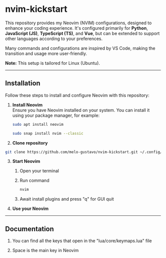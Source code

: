 # nvim-kickstart

This repository provides my Neovim (NVIM) configurations, designed to enhance your coding experience. It's configured primarily for **Python**, **JavaScript (JS)**, **TypeScript (TS)**, and **Vue**, but can be extended to support other languages according to your preferences.

Many commands and configurations are inspired by VS Code, making the transition and usage more user-friendly.

**Note:** This setup is tailored for Linux (Ubuntu).

---

## Installation

Follow these steps to install and configure Neovim with this repository:

1. **Install Neovim**  
   Ensure you have Neovim installed on your system. You can install it using your package manager, for example:
   ```bash
   sudo apt install neovim
   ```

   ```bash
   sudo snap install nvim --classic
   ```

2. **Clone repository**
  ```bash
  git clone https://github.com/melo-gustavo/nvim-kickstart.git ~/.config/nvim
  ```

3. **Start Neovim**
   1. Open your terminal

   2. Run command
      ```bash
      nvim
      ```
      
   3. Await install plugins and press "q" for GUI quit
  
4. **Use your Neovim**

---

## Documentation

1. You can find all the keys that open in the "lua/core/keymaps.lua" file

2. Space is the main key in Neovim
